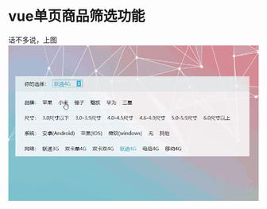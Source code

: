 vue单页商品筛选功能
====
话不多说，上图
![](https://github.com/ZhangBaron1/vue_goods_search/blob/master/readme.gif)

